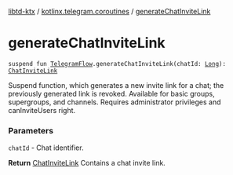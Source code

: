 [libtd-ktx](../index.md) / [kotlinx.telegram.coroutines](index.md) / [generateChatInviteLink](./generate-chat-invite-link.md)

# generateChatInviteLink

`suspend fun `[`TelegramFlow`](../kotlinx.telegram.core/-telegram-flow/index.md)`.generateChatInviteLink(chatId: `[`Long`](https://kotlinlang.org/api/latest/jvm/stdlib/kotlin/-long/index.html)`): `[`ChatInviteLink`](https://tdlibx.github.io/td/docs/org/drinkless/td/libcore/telegram/TdApi/ChatInviteLink.html)

Suspend function, which generates a new invite link for a chat; the previously generated link is
revoked. Available for basic groups, supergroups, and channels. Requires administrator privileges
and canInviteUsers right.

### Parameters

`chatId` - Chat identifier.

**Return**
[ChatInviteLink](https://tdlibx.github.io/td/docs/org/drinkless/td/libcore/telegram/TdApi/ChatInviteLink.html) Contains a chat invite link.

